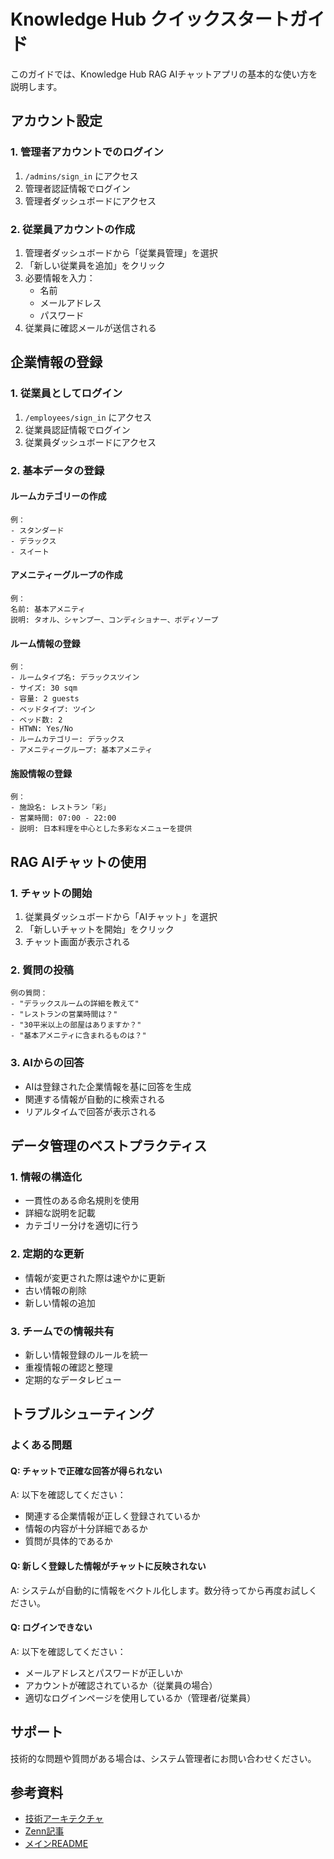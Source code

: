# Knowledge Hub クイックスタートガイド

このガイドでは、Knowledge Hub RAG AIチャットアプリの基本的な使い方を説明します。

## アカウント設定

### 1. 管理者アカウントでのログイン
1. `/admins/sign_in` にアクセス
2. 管理者認証情報でログイン
3. 管理者ダッシュボードにアクセス

### 2. 従業員アカウントの作成
1. 管理者ダッシュボードから「従業員管理」を選択
2. 「新しい従業員を追加」をクリック
3. 必要情報を入力：
   - 名前
   - メールアドレス
   - パスワード
4. 従業員に確認メールが送信される

## 企業情報の登録

### 1. 従業員としてログイン
1. `/employees/sign_in` にアクセス
2. 従業員認証情報でログイン
3. 従業員ダッシュボードにアクセス

### 2. 基本データの登録

#### ルームカテゴリーの作成
```
例：
- スタンダード
- デラックス
- スイート
```

#### アメニティーグループの作成
```
例：
名前: 基本アメニティ
説明: タオル、シャンプー、コンディショナー、ボディソープ
```

#### ルーム情報の登録
```
例：
- ルームタイプ名: デラックスツイン
- サイズ: 30 sqm
- 容量: 2 guests
- ベッドタイプ: ツイン
- ベッド数: 2
- HTWN: Yes/No
- ルームカテゴリー: デラックス
- アメニティーグループ: 基本アメニティ
```

#### 施設情報の登録
```
例：
- 施設名: レストラン「彩」
- 営業時間: 07:00 - 22:00
- 説明: 日本料理を中心とした多彩なメニューを提供
```

## RAG AIチャットの使用

### 1. チャットの開始
1. 従業員ダッシュボードから「AIチャット」を選択
2. 「新しいチャットを開始」をクリック
3. チャット画面が表示される

### 2. 質問の投稿
```
例の質問：
- "デラックスルームの詳細を教えて"
- "レストランの営業時間は？"
- "30平米以上の部屋はありますか？"
- "基本アメニティに含まれるものは？"
```

### 3. AIからの回答
- AIは登録された企業情報を基に回答を生成
- 関連する情報が自動的に検索される
- リアルタイムで回答が表示される

## データ管理のベストプラクティス

### 1. 情報の構造化
- 一貫性のある命名規則を使用
- 詳細な説明を記載
- カテゴリー分けを適切に行う

### 2. 定期的な更新
- 情報が変更された際は速やかに更新
- 古い情報の削除
- 新しい情報の追加

### 3. チームでの情報共有
- 新しい情報登録のルールを統一
- 重複情報の確認と整理
- 定期的なデータレビュー

## トラブルシューティング

### よくある問題

#### Q: チャットで正確な回答が得られない
A: 以下を確認してください：
- 関連する企業情報が正しく登録されているか
- 情報の内容が十分詳細であるか
- 質問が具体的であるか

#### Q: 新しく登録した情報がチャットに反映されない
A: システムが自動的に情報をベクトル化します。数分待ってから再度お試しください。

#### Q: ログインできない
A: 以下を確認してください：
- メールアドレスとパスワードが正しいか
- アカウントが確認されているか（従業員の場合）
- 適切なログインページを使用しているか（管理者/従業員）

## サポート

技術的な問題や質問がある場合は、システム管理者にお問い合わせください。

## 参考資料

- [技術アーキテクチャ](architecture.md)
- [Zenn記事](zenn-article.md)
- [メインREADME](../README.md)
